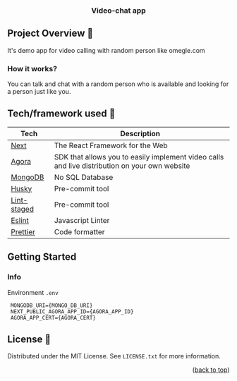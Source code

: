 <div id="top"></div>
<h3 align="center">Video-chat app</h3>


## Project Overview 🎉
It's demo app for video calling with random person like omegle.com

### How it works?
You can talk and chat with a random person who is available and looking for a person just like you.

## Tech/framework used 🔧

| Tech                                                    | Description                              |
| ------------------------------------------------------- | ---------------------------------------- |
| [Next](https://nextjs.org/)                             | The React Framework for the Web          |
| [Agora](https://docs.agora.io/en/)                      | SDK that allows you to easily implement video calls and live distribution on your own website |
| [MongoDB](https://www.mongodb.com/)                     | No SQL Database                          |
| [Husky](https://github.com/okonet/lint-staged)          | Pre-commit tool                          |
| [Lint-staged](https://github.com/okonet/lint-staged)    | Pre-commit tool                          |
| [Eslint](https://eslint.org/)                           | Javascript Linter                        |
| [Prettier](https://prettier.io/)                        | Code formatter                           |

## Getting Started

### Info

Environment `.env`
   ```env
    MONGODB_URI={MONGO_DB_URI}
    NEXT_PUBLIC_AGORA_APP_ID={AGORA_APP_ID}
    AGORA_APP_CERT={AGORA_CERT}
   ``` 

## License 🔱

Distributed under the MIT License. See `LICENSE.txt` for more information.

<p align="right">(<a href="#top">back to top</a>)</p>
